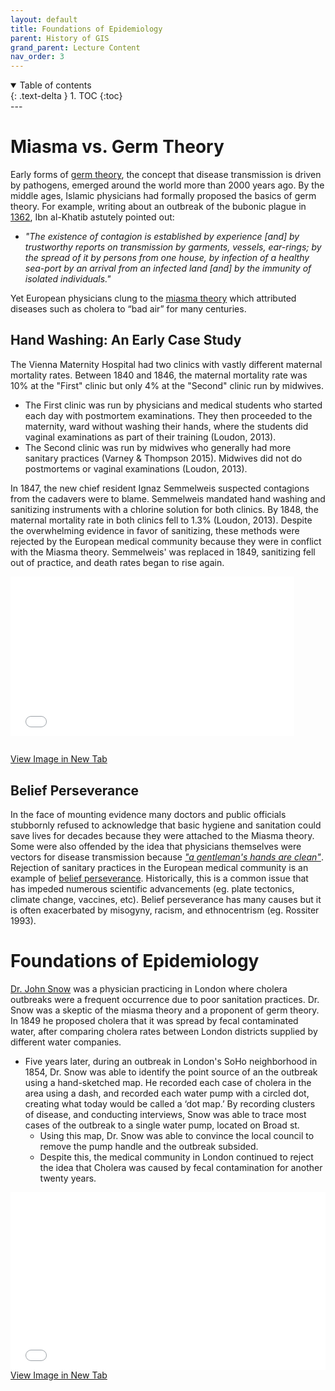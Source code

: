 ```yaml
---
layout: default
title: Foundations of Epidemiology
parent: History of GIS
grand_parent: Lecture Content
nav_order: 3
---
```


<details open markdown="block">
  <summary>
    Table of contents
  </summary>
  {: .text-delta }
1. TOC
{:toc}
</details>
---

# Miasma vs. Germ Theory

Early forms of [germ theory](https://en.wikipedia.org/wiki/Germ_theory_of_disease), the concept that disease transmission is driven by pathogens, emerged around the world more than 2000 years ago.  By the middle ages, Islamic physicians had formally proposed the basics of germ theory.  For example, writing about an outbreak of the bubonic plague in [1362](https://en.wikipedia.org/wiki/Ibn_al-Khatib#On_the_Plague), Ibn al-Khatib astutely pointed out:

* *"The existence of contagion is established by experience [and] by trustworthy reports on transmission by garments, vessels, ear-rings; by the spread of it by persons from one house, by infection of a healthy sea-port by an arrival from an infected land [and] by the immunity of isolated individuals."*  

Yet European physicians clung to the [miasma theory](https://en.wikipedia.org/wiki/Miasma_theory) which attributed diseases such as cholera to “bad air” for many centuries.  

## Hand Washing: An Early Case Study

The Vienna Maternity Hospital had two clinics with vastly different maternal mortality rates.  Between 1840 and 1846, the maternal mortality rate was 10% at the "First" clinic but only 4% at the "Second" clinic run by midwives.
* The First clinic was run by physicians and medical students who started each day with postmortem examinations.  They then proceeded to the maternity, ward without washing their hands, where the students did vaginal examinations as part of their training (Loudon, 2013).
* The Second clinic was run by midwives who generally had more sanitary practices (Varney & Thompson 2015).  Midwives did not do postmortems or vaginal examinations (Loudon, 2013).

In 1847, the new chief resident Ignaz Semmelweis suspected contagions from the cadavers were to blame.  Semmelweis mandated hand washing and sanitizing instruments with a chlorine solution for both clinics.  By 1848, the maternal mortality rate in both clinics fell to 1.3% (Loudon, 2013).  Despite the overwhelming evidence in favor of sanitizing, these methods were rejected by the European medical community because they were in conflict with the Miasma theory. Semmelweis' was replaced in 1849, sanitizing fell out of practice, and death rates began to rise again.


<div style="overflow: hidden;
  padding-top: 56.25%;
  position: relative">
  <iframe src="content/images/ViennaHospital.png" title="Processes" scrolling="no" frameborder="0"
    style="border: 0;
   height: 90%;
   left: 0;
   position: absolute;
   top: 0;
   width: 90%;">
   <p>Your browser does not support iframes.</p>
 </iframe>
</div>
<a href="content/images/ViennaHospital.png" target="_blank">View Image in New Tab</a>

## Belief Perseverance
In the face of mounting evidence many doctors and public officials stubbornly refused to acknowledge that basic hygiene and sanitation could save lives for decades because they were attached to the Miasma theory.  Some were also offended by the idea that physicians themselves were vectors for disease transmission because [*"a gentleman's hands are clean"*](https://en.wikipedia.org/wiki/Charles_Delucena_Meigs).  Rejection of sanitary practices in the European medical community is an example of [belief perseverance](https://en.wikipedia.org/wiki/Belief_perseverance).  Historically, this is a common issue that has impeded numerous scientific advancements (eg. plate tectonics, climate change, vaccines, etc).  Belief perseverance has many causes but it is often exacerbated by misogyny, racism, and ethnocentrism (eg. Rossiter 1993).


# Foundations of Epidemiology

[Dr. John Snow](https://en.wikipedia.org/wiki/John_Snow#Cholera) was a physician practicing in London where cholera outbreaks were a frequent occurrence due to poor sanitation practices.  Dr. Snow was a skeptic of the miasma theory and a proponent of germ theory.  In 1849 he proposed cholera that it was spread by fecal contaminated water, after comparing cholera rates between London districts supplied by different water companies.
* Five years later, during an outbreak in London's SoHo neighborhood in 1854, Dr. Snow was able to identify the point source of an the outbreak using a hand-sketched map.  He recorded each case of cholera in the area using a dash, and recorded each water pump with a circled dot, creating what today would be called a ‘dot map.’ By recording clusters of disease, and conducting interviews, Snow was able to trace most cases of the outbreak to a single water pump, located on Broad st.
  * Using this map, Dr. Snow was able to convince the local council to remove the pump handle and the outbreak subsided.
  * Despite this, the medical community in London continued to reject the idea that Cholera was caused by fecal contamination for another twenty years.

<div style="overflow: hidden;
  padding-top: 56.25%;
  position: relative">
  <iframe src="content/images/Snow_Map.jpg" title="Processes" scrolling="no" frameborder="0"
    style="border: 0;
   height: 100%;
   left: 0;
   position: absolute;
   top: 0;
   width: 100%;">
   <p>Your browser does not support iframes.</p>
 </iframe>
</div>
<a href="content/images/Snow_Map.jpg" target="_blank">View Image in New Tab</a>


